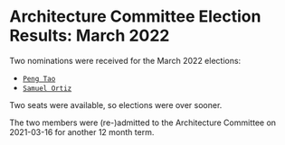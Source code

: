 # Architecture Committee Election Results: March 2022

Two nominations were received for the March 2022 elections:

- [`Peng Tao`](https://github.com/bergwolf)
- [`Samuel Ortiz`](https://github.com/sameo)

Two seats were available, so elections were over sooner.

The two members were (re-)admitted to the Architecture Committee on 2021-03-16
for another 12 month term.
